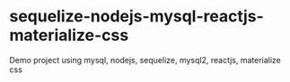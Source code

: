 # sequelize-nodejs-mysql-reactjs-materialize-css
Demo project using mysql, nodejs, sequelize, mysql2, reactjs, materialize css
